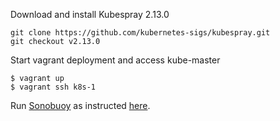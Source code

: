 Download and install Kubespray 2.13.0
```shell
git clone https://github.com/kubernetes-sigs/kubespray.git
git checkout v2.13.0
```

Start vagrant deployment and access kube-master
```shell
$ vagrant up
$ vagrant ssh k8s-1
```

Run [Sonobuoy](https://github.com/heptio/sonobuoy) as instructed [here](https://github.com/cncf/k8s-conformance/blob/master/instructions.md).
